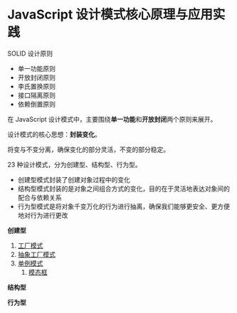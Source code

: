 # JavaScript 设计模式核⼼原理与应⽤实践

SOLID 设计原则

- 单一功能原则
- 开放封闭原则
- 李氏置换原则
- 接口隔离原则
- 依赖倒置原则

在 JavaScript 设计模式中，主要围绕**单一功能**和**开放封闭**两个原则来展开。

设计模式的核心思想：**封装变化**。

将变与不变分离，确保变化的部分灵活，不变的部分稳定。



23 种设计模式，分为创建型、结构型、行为型。

- 创建型模式封装了创建对象过程中的变化
- 结构型模式封装的是对象之间组合方式的变化，目的在于灵活地表达对象间的配合与依赖关系
- 行为型模式是将对象千变万化的行为进行抽离，确保我们能够更安全、更方便地对行为进行更改



**创建型**

1. [工厂模式](https://github.com/negrochn/study-juejin/blob/master/js-design-pattern/doc/%E5%B7%A5%E5%8E%82%E6%A8%A1%E5%BC%8F.md)
2. [抽象工厂模式](https://github.com/negrochn/study-juejin/blob/master/js-design-pattern/doc/%E6%8A%BD%E8%B1%A1%E5%B7%A5%E5%8E%82%E6%A8%A1%E5%BC%8F.md)
3. [单例模式](https://github.com/negrochn/study-juejin/blob/master/js-design-pattern/doc/%E5%8D%95%E4%BE%8B%E6%A8%A1%E5%BC%8F.md)
   1. [模态框](https://github.com/negrochn/study-juejin/blob/master/js-design-pattern/doc/%E6%A8%A1%E6%80%81%E6%A1%86.md)



**结构型**



**行为型**

